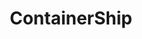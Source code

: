 ---
blog: https://blog.containership.io/
facebook: https://facebook.com/containershipio
linkedin: https://linkedin.com/company-beta/9429858
logohandle: containershipio
sort: containership
title: ContainerShip
twitter: https://x.com/containershipio
website: https://containership.io/
youtube: https://youtube.com/channel/UCaQRQxlKgCKI5AbZKWZ8JqQ
---